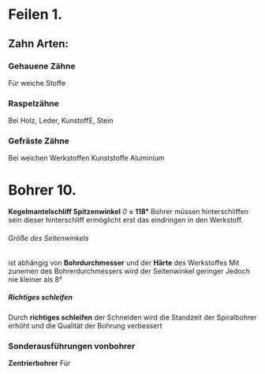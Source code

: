 # Feilen 1.

## Zahn Arten:

### Gehauene Zähne
Für weiche Stoffe

### Raspelzähne
Bei Holz, Leder, KunstoffE, Stein

### Gefräste Zähne
Bei weichen Werkstoffen Kunststoffe Aluminium



# Bohrer 10.

**Kegelmantelschliff Spitzenwinkel** *0* **= 118°**
Bohrer müssen hinterschliffen sein dieser hinterschliff ermöglicht erst das eindringen in den Werkstoff. 
###### Größe des Seitenwinkels 
ist abhängig von **Bohrdurchmesser** und der **Härte** des Werkstoffes 
Mit zunemen des Bohrerdurchmessers wird der Seitenwinkel geringer Jedoch nie kleiner als 8°

##### Richtiges schleifen
Durch **richtiges schleifen** der Schneiden wird die Standzeit der Spiralbohrer erhöht und die Qualität der Bohrung verbessert
### Sonderausführungen vonbohrer

**Zentrierbohrer**
Für 